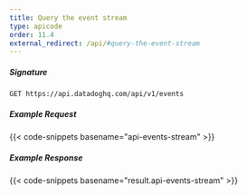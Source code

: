 ```yaml
---
title: Query the event stream
type: apicode
order: 11.4
external_redirect: /api/#query-the-event-stream
---
```


##### Signature
`GET https://api.datadoghq.com/api/v1/events`
##### Example Request
{{< code-snippets basename="api-events-stream" >}}
##### Example Response
{{< code-snippets basename="result.api-events-stream" >}}